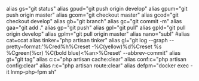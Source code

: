 alias gs="git status"
alias gpud="git push origin develop"
alias gpum="git push origin master"
alias gcom="git checkout master"
alias gcod="git checkout develop"
alias gb="git branch"
alias gc="git commit -m"
alias gaa="git add ."
alias gp="git push"
alias gpl="git pull"
alias gpld="git pull origin develop"
alias gplm="git pull origin master"
alias nano="subl"
#alias cat=ccat
alias tinker="php artisan tinker"
alias gl="git log --graph --pretty=format:'%Cred%h%Creset -%C(yellow)%d%Creset %s %Cgreen(%cr) %C(bold blue)<%an>%Creset' --abbrev-commit"
alias gt="git tag"
alias c:c="php artisan cache:clear"
alias conf:c="php artisan config:clear"
alias r:c="php artisan route:clear"
alias defpm="docker exec -it lnmp-php-fpm sh"